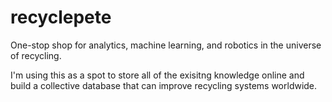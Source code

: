 # recyclepete
One-stop shop for analytics, machine learning, and robotics in the universe of recycling.

I'm using this as a spot to store all of the exisitng knowledge online and build a collective database that can improve recycling systems worldwide.
